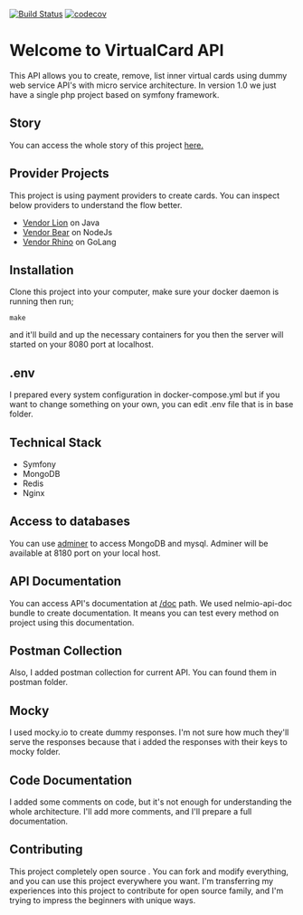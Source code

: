 [![Build Status](https://travis-ci.org/MehGokalp/virtual-card.svg?branch=master)](https://travis-ci.org/MehGokalp/virtual-card) [![codecov](https://codecov.io/gh/MehGokalp/virtual-card/branch/master/graph/badge.svg)](https://codecov.io/gh/MehGokalp/virtual-card)

# Welcome to VirtualCard API
This API allows you to create, remove, list inner virtual cards using dummy web service API's with micro service architecture. In version 1.0 we just have a single php project based on symfony framework. 

## Story
You can access the whole story of this project [here.](https://github.com/MehGokalp/virtual-card/blob/master/docs/story.md)

## Provider Projects
This project is using payment providers to create cards. You can inspect below providers to understand the flow better.

 - [Vendor Lion](https://github.com/MehGokalp/vendor-lion) on Java
 - [Vendor Bear](https://github.com/MehGokalp/vendor-bear) on NodeJs
 - [Vendor Rhino](https://github.com/MehGokalp/vendor-rhino) on GoLang

## Installation
Clone this project into your computer, make sure your docker daemon is running then run;

    make
and it'll build and up the necessary containers for you then the server will started on your 8080 port at localhost.

## .env
I prepared every system configuration in docker-compose.yml but if you want to change something on your own, you can edit .env file that is in base folder.

## Technical Stack

 - Symfony
 - MongoDB
 - Redis
 - Nginx

## Access to databases
You can use [adminer](https://github.com/vrana/adminer) to access MongoDB and mysql. Adminer will be available at 8180 port on your local host.

## API Documentation
You can access API's documentation at [/doc](http://localhost:8080/doc) path. We used nelmio-api-doc bundle to create documentation. It means you can test every method on project using this documentation.

## Postman Collection
Also, I added postman collection for current API. You can found them in postman folder.

## Mocky
I used mocky.io to create dummy responses. I'm not sure how much they'll serve the responses because that i added the responses with their keys to mocky folder.

## Code Documentation
I added some comments on code, but it's not enough for understanding the whole architecture. I'll add more comments, and I'll prepare a full documentation.

## Contributing
This project completely open source . You can fork and modify everything, and you can use this project everywhere you want. I'm transferring my experiences into this project to contribute for open source family, and I'm trying to impress the beginners with unique ways.

